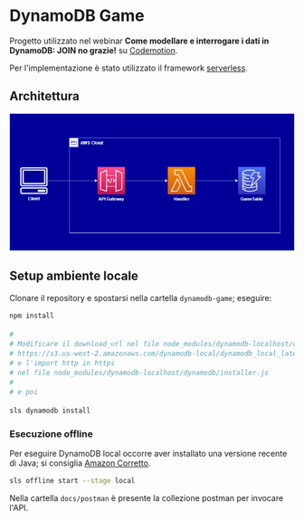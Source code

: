 # DynamoDB Game

Progetto utilizzato nel webinar **Come modellare e interrogare i dati in DynamoDB: JOIN no grazie!** su [Codemotion](https://www.codemotion.com/).

Per l'implementazione è stato utilizzato il framework [serverless](https://www.serverless.com/).

## Architettura
![Architettura](docs/images/architettura-1.png)

## Setup ambiente locale

Clonare il repository e spostarsi nella cartella `dynamodb-game`; eseguire:

```bash
npm install

#
# Modificare il download_url nel file node_modules/dynamodb-localhost/dynamodb/config.json in
# https://s3.us-west-2.amazonaws.com/dynamodb-local/dynamodb_local_latest.tar.gz
# e l'import http in https
# nel file node_modules/dynamodb-localhost/dynamodb/installer.js
#
# e poi

sls dynamodb install
```

### Esecuzione offline

Per eseguire DynamoDB local occorre aver installato una versione recente di Java;
si consiglia [Amazon Corretto](https://aws.amazon.com/it/corretto/).

```bash
sls offline start --stage local
```

Nella cartella `docs/postman` è presente la collezione postman per invocare l'API.
